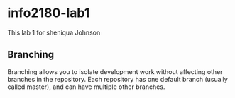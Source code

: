 # info2180-lab1
This lab 1 for sheniqua Johnson
## Branching
Branching allows you to isolate development work without
affecting other branches in the repository. Each repository
has one default branch (usually called master), and can have multiple other branches.

